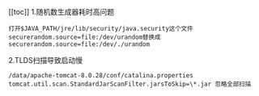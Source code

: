 [[toc]]
1.随机数生成器耗时高问题
```
打开$JAVA_PATH/jre/lib/security/java.security这个文件
securerandom.source=file:/dev/urandom替换成securerandom.source=file:/dev/./urandom
```
2.TLDS扫描导致启动慢
```
/data/apache-tomcat-8.0.28/conf/catalina.properties
tomcat.util.scan.StandardJarScanFilter.jarsToSkip=\*.jar 忽略全部扫描
```
